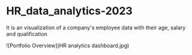 # HR_data_analytics-2023
It is an visualization of a company's employee data with their age, salary and qualification


![Portfolio Overview](HR analytics dashboard.jpg)

